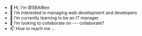 - 👋 Hi, I’m @SBAIBen
- 👀 I’m interested in managing web development and developers
- 🌱 I’m currently learning to be an IT manager
- 💞️ I’m looking to collaborate on --- collaborate? 
- 📫 How to reach me ...

<!---
SBAIBen/SBAIBen is a ✨ special ✨ repository because its `README.md` (this file) appears on your GitHub profile.
You can click the Preview link to take a look at your changes.
--->
